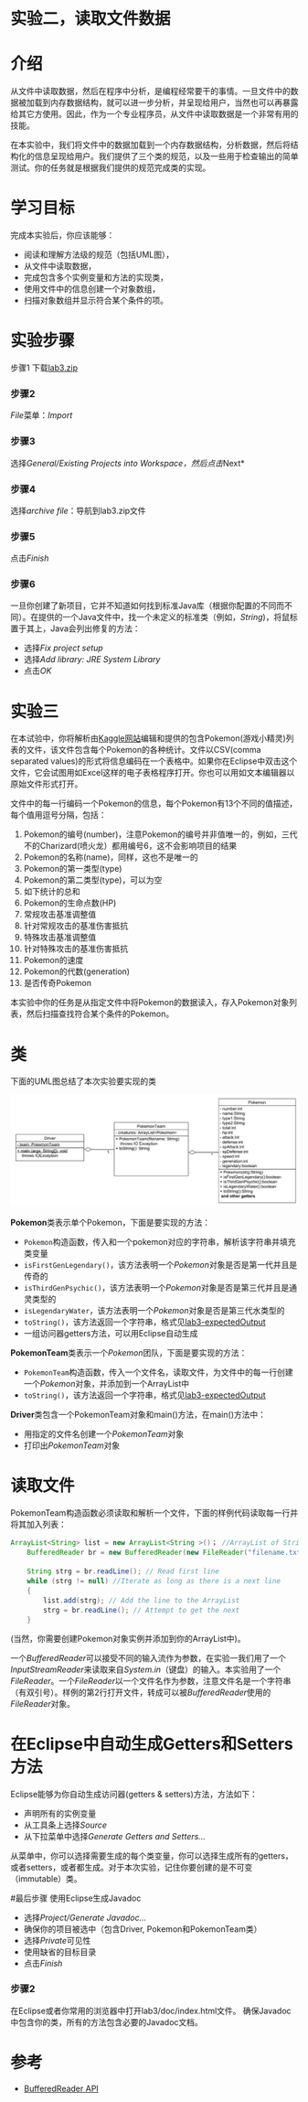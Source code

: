 实验二，读取文件数据
======

# 介绍
从文件中读取数据，然后在程序中分析，是编程经常要干的事情。一旦文件中的数据被加载到内存数据结构，就可以进一步分析，并呈现给用户，当然也可以再暴露给其它方使用。因此，作为一个专业程序员，从文件中读取数据是一个非常有用的技能。

在本实验中，我们将文件中的数据加载到一个内存数据结构，分析数据，然后将结构化的信息呈现给用户。我们提供了三个类的规范，以及一些用于检查输出的简单测试。你的任务就是根据我们提供的规范完成类的实现。

# 学习目标
完成本实验后，你应该能够：
- 阅读和理解方法级的规范（包括UML图），
- 从文件中读取数据，
- 完成包含多个实例变量和方法的实现类，
- 使用文件中的信息创建一个对象数组，
- 扫描对象数组并显示符合某个条件的项。

# 实验步骤
步骤1
下载[lab3.zip](https://github.com/ppdai/intermediate_java_training/tree/master/labs/lab03/lab3.zip)

### 步骤2
*File*菜单：*Import*

### 步骤3
选择*General/Existing Projects into Workspace，然后点击*Next*

### 步骤4
选择*archive file*：导航到lab3.zip文件

### 步骤5
点击*Finish*

### 步骤6
一旦你创建了新项目，它并不知道如何找到标准Java库（根据你配置的不同而不同）。在提供的一个Java文件中，找一个未定义的标准类（例如，*String*)，将鼠标置于其上，Java会列出修复的方法：
- 选择*Fix project setup*
- 选择*Add library: JRE System Library*
- 点击*OK*

# 实验三
在本试验中，你将解析由[Kaggle网站](https://www.kaggle.com/abcsds/pokemon)编辑和提供的包含Pokemon(游戏小精灵)列表的文件，该文件包含每个Pokemon的各种统计。文件以CSV(comma separated values)的形式将信息编码在一个表格中。如果你在Eclipse中双击这个文件，它会试图用如Excel这样的电子表格程序打开。你也可以用如文本编辑器以原始文件形式打开。

文件中的每一行编码一个Pokemon的信息，每个Pokemon有13个不同的值描述，每个值用逗号分隔，包括：
1. Pokemon的编号(number)，注意Pokemon的编号并非值唯一的，例如，三代不的Charizard(喷火龙）都用编号6，这不会影响项目的结果
2. Pokemon的名称(name)，同样，这也不是唯一的
3. Pokemon的第一类型(type)
4. Pokemon的第二类型(type)，可以为空
5. 如下统计的总和
6. Pokemon的生命点数(HP)
7. 常规攻击基准调整值
8. 针对常规攻击的基准伤害抵抗
9. 特殊攻击基准调整值
10. 针对特殊攻击的基准伤害抵抗
11. Pokemon的速度
12. Pokemon的代数(generation)
13. 是否传奇Pokemon

本实验中你的任务是从指定文件中将Pokemon的数据读入，存入Pokemon对象列表，然后扫描查找符合某个条件的Pokemon。

# 类
下面的UML图总结了本次实验要实现的类

![pokemon uml](images/pokemon_uml.png)

**Pokemon**类表示单个Pokemon，下面是要实现的方法：
- `Pokemon`构造函数，传入和一个pokemon对应的字符串，解析该字符串并填充类变量
- `isFirstGenLegendary()`，该方法表明一个*Pokemon*对象是否是第一代并且是传奇的
- `isThirdGenPsychic()`，该方法表明一个*Pokemon*对象是否是第三代并且是通灵类型的
- `isLegendaryWater`，该方法表明一个*Pokemon*对象是否是第三代水类型的
- `toString()`，该方法返回一个字符串，格式见[lab3-expectedOutput](lab3-expectedOutput.md)
- 一组访问器getters方法，可以用Eclipse自动生成

**PokemonTeam**类表示一个*Pokemon*团队，下面是要实现的方法：
- `PokemonTeam`构造函数，传入一个文件名，读取文件，为文件中的每一行创建一个*Pokemon*对象，并添加到一个ArrayList中
- `toString()`，该方法返回一个字符串，格式见[lab3-expectedOutput](lab3-expectedOutput.md)

**Driver**类包含一个PokemonTeam对象和main()方法，在main()方法中：
- 用指定的文件名创建一个*PokemonTeam*对象
- 打印出*PokemonTeam*对象

# 读取文件
PokemonTeam构造函数必须读取和解析一个文件，下面的样例代码读取每一行并将其加入列表：
```java
ArrayList<String> list = new ArrayList<String >()； //ArrayList of Strings
    BufferedReader br = new BufferedReader(new FileReader("filename.txt"));
    
    String strg = br.readLine(); // Read first line
    while (strg != null) //Iterate as long as there is a next line
    {
        list.add(strg); // Add the line to the ArrayList
        strg = br.readLine(); // Attempt to get the next
    }

```
(当然，你需要创建Pokemon对象实例并添加到你的ArrayList中)。

一个*BufferedReader*可以接受不同的输入流作为参数，在实验一我们用了一个*InputStreamReader*来读取来自*System.in*（键盘）的输入。本实验用了一个*FileReader*。一个*FileReader*以一个文件名作为参数，注意文件名是一个字符串（有双引号）。样例的第2行打开文件，转成可以被*BufferedReader*使用的*FileReader*对象。

# 在Eclipse中自动生成Getters和Setters方法

Eclipse能够为你自动生成访问器(getters & setters)方法，方法如下：

- 声明所有的实例变量
- 从工具条上选择*Source*
- 从下拉菜单中选择*Generate Getters and Setters...*

从菜单中，你可以选择需要生成的每个类变量，你可以选择生成所有的getters，或者setters，或者都生成。对于本次实验，记住你要创建的是不可变（immutable）类。

#最后步骤
使用Eclipse生成Javadoc
- 选择*Project/Generate Javadoc...*
- 确保你的项目被选中（包含Driver, Pokemon和PokemonTeam类）
- 选择*Private*可见性
- 使用缺省的目标目录
- 点击*Finish*


### 步骤2
在Eclipse或者你常用的浏览器中打开lab3/doc/index.html文件。 确保Javadoc中包含你的类，所有的方法包含必要的Javadoc文档。


# 参考
- [BufferedReader API](http://docs.oracle.com/javase/8/docs/api/java/io/BufferedReader.html)



 


